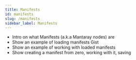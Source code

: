 ```yaml
---
title: Manifests
id: manifests
slug: /manifests
sidebar_label: Manifests
---
```


* Intro on what Manifests (a.k.a Mantaray nodes) are
* Show an example of loading manifests Gist
* Show an example of working with loaded manifests
* Show creating a manifest from zero,  working with it, saving
